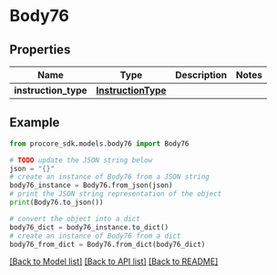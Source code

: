 # Body76


## Properties

Name | Type | Description | Notes
------------ | ------------- | ------------- | -------------
**instruction_type** | [**InstructionType**](InstructionType.md) |  | 

## Example

```python
from procore_sdk.models.body76 import Body76

# TODO update the JSON string below
json = "{}"
# create an instance of Body76 from a JSON string
body76_instance = Body76.from_json(json)
# print the JSON string representation of the object
print(Body76.to_json())

# convert the object into a dict
body76_dict = body76_instance.to_dict()
# create an instance of Body76 from a dict
body76_from_dict = Body76.from_dict(body76_dict)
```
[[Back to Model list]](../README.md#documentation-for-models) [[Back to API list]](../README.md#documentation-for-api-endpoints) [[Back to README]](../README.md)


